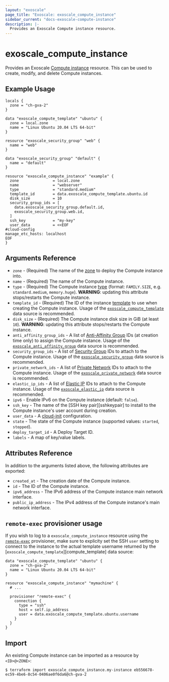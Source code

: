 ```yaml
---
layout: "exoscale"
page_title: "Exoscale: exoscale_compute_instance"
sidebar_current: "docs-exoscale-compute-instance"
description: |-
  Provides an Exoscale Compute instance resource.
---
```


# exoscale\_compute\_instance

Provides an Exoscale [Compute instance][compute-doc] resource. This can be used to create, modify, and delete Compute instances.


## Example Usage

```hcl
locals {
  zone = "ch-gva-2"
}

data "exoscale_compute_template" "ubuntu" {
  zone = local.zone
  name = "Linux Ubuntu 20.04 LTS 64-bit"
}

resource "exoscale_security_group" "web" {
  name = "web"
}

data "exoscale_security_group" "default" {
  name = "default"
}

resource "exoscale_compute_instance" "example" {
  zone               = local.zone
  name               = "webserver"
  type               = "standard.medium"
  template_id        = data.exoscale_compute_template.ubuntu.id
  disk_size          = 10
  security_group_ids = [
    data.exoscale_security_group.default.id, 
    exoscale_security_group.web.id,
  ]
  ssh_key            = "my-key"
  user_data          = <<EOF
#cloud-config
manage_etc_hosts: localhost
EOF
}
```


## Arguments Reference

* `zone` - (Required) The name of the [zone][zone] to deploy the Compute instance into.
* `name` - (Required) The name of the Compute instance.
* `type` - (Required) The Compute instance [type][type] (format: `FAMILY.SIZE`, e.g. `standard.medium`, `memory.huge`).  **WARNING**: updating this attribute stops/restarts the Compute instance.
* `template_id` - (Required) The ID of the instance [template][template] to use when creating the Compute instance. Usage of the [`exoscale_compute_template`][d-compute_template] data source is recommended.
* `disk_size` - (Required) The Compute instance disk size in GiB (at least `10`). **WARNING**: updating this attribute stops/restarts the Compute instance.
* `anti_affinity_group_ids` - A list of [Anti-Affinity Group][r-anti_affinity_group] IDs (at creation time only) to assign the Compute instance. Usage of the [`exoscale_anti_affinity_group`][d-anti_affinity_group] data source is recommended.
* `security_group_ids` - A list of [Security Group][r-security_group] IDs to attach to the Compute instance. Usage of the [`exoscale_security_group`][d-security_group] data source is recommended.
* `private_network_ids` - A list of [Private Network][r-private_network] IDs to attach to the Compute instance. Usage of the [`exoscale_private_network`][d-private_network] data source is recommended.
* `elastic_ip_ids` - A list of [Elastic IP][r-elastic_ip] IDs to attach to the Compute instance. Usage of the [`exoscale_elastic_ip`][d-elastic_ip] data source is recommended.
* `ipv6` - Enable IPv6 on the Compute instance (default: `false`).
* `ssh_key` - The name of the [SSH key pair][sshkeypair] to install to the Compute instance's user account during creation.
* `user_data` - A [cloud-init][cloudinit] configuration.
* `state` - The state of the Compute instance (supported values: `started`, `stopped`).
* `deploy_target_id` - A Deploy Target ID.
* `labels` - A map of key/value labels.


## Attributes Reference

In addition to the arguments listed above, the following attributes are exported:

* `created_at` - The creation date of the Compute instance.
* `id` - The ID of the Compute instance.
* `ipv6_address` - The IPv6 address of the Compute instance main network interface.
* `public_ip_address` - The IPv4 address of the Compute instance's main network interface.


## `remote-exec` provisioner usage

If you wish to log to a `exoscale_compute_instance` resource using the [`remote-exec`][remote-exec] provisioner, make sure to explicity set the SSH `user` setting to connect to the instance to the actual template username returned by the [`exoscale_compute_template`][compute_template] data source:

```hcl
data "exoscale_compute_template" "ubuntu" {
  zone = "ch-gva-2"
  name = "Linux Ubuntu 20.04 LTS 64-bit"
}

resource "exoscale_compute_instance" "mymachine" {
  # ...

  provisioner "remote-exec" {
    connection {
      type = "ssh"
      host = self.ip_address
      user = data.exoscale_compute_template.ubuntu.username
    }
  }
}
```


## Import

An existing Compute instance can be imported as a resource by `<ID>@<ZONE>`:


```console
$ terraform import exoscale_compute_instance.my-instance eb556678-ec59-4be6-8c54-0406ae0f6da6@ch-gva-2
```


[cloudinit]: http://cloudinit.readthedocs.io/en/latest/
[compute-doc]: https://community.exoscale.com/documentation/compute/
[d-anti_affinity_group]: ../d/anti_affinity_group.html
[d-compute_template]: ../d/compute_template.html
[d-elastic_ip]: ../d/elastic_ip.html
[d-private_network]: ../d/private_network.html
[d-security_group]: ../d/security_group.html
[r-anti_affinity_group]: anti_affinity_group.html
[r-elastic_ip]: ../r/elastic_ip.html
[r-private_network]: ../r/private_network.html
[r-security_group]: security_group.html
[remote-exec]: https://www.terraform.io/docs/provisioners/remote-exec.html
[sshkeypair-doc]: https://community.exoscale.com/documentation/compute/ssh-keypairs/
[template]: https://www.exoscale.com/templates/
[type]: https://www.exoscale.com/pricing/#/compute/
[zone]: https://www.exoscale.com/datacenters/
